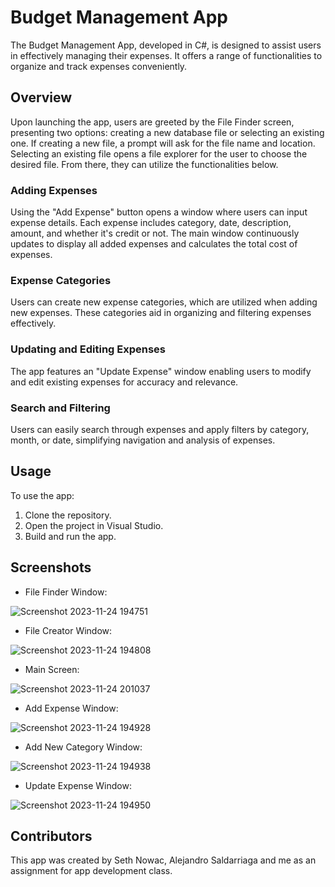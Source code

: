 # Budget Management App

The Budget Management App, developed in C#, is designed to assist users in effectively managing their expenses. It offers a range of functionalities to organize and track expenses conveniently.

## Overview

Upon launching the app, users are greeted by the File Finder screen, presenting two options: creating a new database file or selecting an existing one. If creating a new file, a prompt will ask for the file name and location. Selecting an existing file opens a file explorer for the user to choose the desired file. From there, they can utilize the functionalities below.

### Adding Expenses

Using the "Add Expense" button opens a window where users can input expense details. Each expense includes category, date, description, amount, and whether it's credit or not. The main window continuously updates to display all added expenses and calculates the total cost of expenses.

### Expense Categories

Users can create new expense categories, which are utilized when adding new expenses. These categories aid in organizing and filtering expenses effectively.

### Updating and Editing Expenses

The app features an "Update Expense" window enabling users to modify and edit existing expenses for accuracy and relevance.

### Search and Filtering

Users can easily search through expenses and apply filters by category, month, or date, simplifying navigation and analysis of expenses.

## Usage

To use the app:
1. Clone the repository.
2. Open the project in Visual Studio.
3. Build and run the app.


## Screenshots

- File Finder Window:

![Screenshot 2023-11-24 194751](https://github.com/PhilipSidhom/BudgetManagementApp/assets/78218034/d1a13b90-aa17-4b00-aa4d-748c714b55cf)

- File Creator Window:

![Screenshot 2023-11-24 194808](https://github.com/PhilipSidhom/BudgetManagementApp/assets/78218034/a00bdecf-6e6c-4514-be72-529c0589d192)

- Main Screen:

![Screenshot 2023-11-24 201037](https://github.com/PhilipSidhom/BudgetManagementApp/assets/78218034/958d0fb1-053e-49bc-b660-d0f76015eef5)

- Add Expense Window:

![Screenshot 2023-11-24 194928](https://github.com/PhilipSidhom/BudgetManagementApp/assets/78218034/b5189015-8766-443f-be43-d8761e1cf587)

- Add New Category Window:

![Screenshot 2023-11-24 194938](https://github.com/PhilipSidhom/BudgetManagementApp/assets/78218034/16ec8293-c1d2-4039-8a17-495158e790ab)

- Update Expense Window:

![Screenshot 2023-11-24 194950](https://github.com/PhilipSidhom/BudgetManagementApp/assets/78218034/a9c3eda1-8505-4524-a634-806adf63996a)

## Contributors

This app was created by Seth Nowac, Alejandro Saldarriaga and me as an assignment for app development class.



  

  
